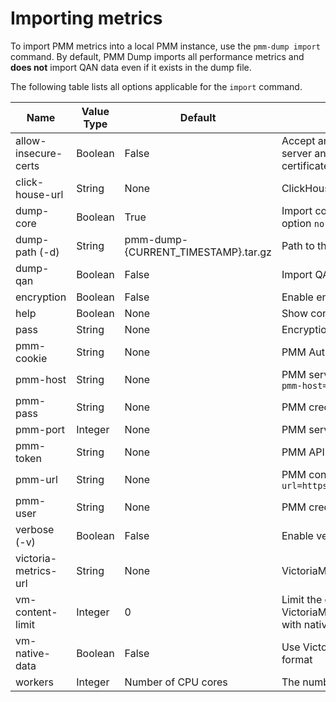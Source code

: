 # Importing metrics

To import PMM metrics into a local PMM instance, use the `pmm-dump import` command. By default, PMM Dump imports all performance metrics and **does not** import QAN data even if it exists in the dump file.

The following table lists all options applicable for the `import` command.

| Name                 | Value Type | Default                             | Description |
|----------------------|------------|-------------------------------------|-------------|
| allow-insecure-certs |    Boolean |                               False | Accept any certificate presented by the server and any host name in that certificate |
| click-house-url      |     String |                                None | ClickHouse connection string |
| dump-core            |    Boolean |                                True | Import core metrics? To disable, specify option `no-dump-core` |
| dump-path (-d)       |     String | pmm-dump-{CURRENT_TIMESTAMP}.tar.gz | Path to the dump file |
| dump-qan             |    Boolean |                               False | Import QAN metrics? |
| encryption           |    Boolean |                               False | Enable encryption
| help                 |    Boolean |                                None | Show context-sensitive help |
| pass                 |     String |                                None | Encryption password
| pmm-cookie           |     String |                                None | PMM Auth cookie
| pmm-host             |     String |                                None | PMM server host (with scheme), e.g. `--pmm-host=https://127.0.0.1` |
| pmm-pass             |     String |                                None | PMM credentials password |
| pmm-port             |    Integer |                                None | PMM server port |
| pmm-token            |     String |                                None | PMM API token
| pmm-url              |     String |                                None | PMM connection string, e.g. `--pmm-url=https://admin:admin@127.0.0.1:443` |
| pmm-user             |     String |                                None | PMM credentials user |
| verbose (-v)         |    Boolean |                               False | Enable verbose mode |
| victoria-metrics-url |     String |                                None | VictoriaMetrics connection string |
| vm-content-limit     |    Integer |                                   0 | Limit the chunk content size for VictoriaMetrics (in bytes). Doesn't work with native format. |
| vm-native-data       |    Boolean |                               False | Use VictoriaMetrics' native export format
| workers              |    Integer |                 Number of CPU cores | The number of writing workers

